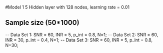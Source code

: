 #Model 1
5 Hidden layer with 128 nodes, 
learning rate = 0.01


## Sample size (50*1000)
-- Data Set 1: SNR = 60, INR = 5, p_int = 0.8, N=1;
-- Data Set 2: SNR = 60, INR = 30, p_int = 0.4, N=1; 
-- Data Set 3:  SNR = 60, INR = 5, p_int = 0.8, N=30; 
